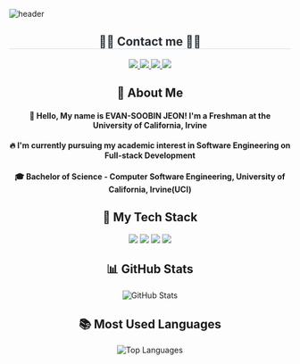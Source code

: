 <div>
 
![header](https://capsule-render.vercel.app/api?type=Blur&fontColor=d6ace6&height=300&section=header&text=Welcome%20to%20my%20Github%20🎮&animation=fadeIn)

<div align="center">
<h2 style="border-bottom: 1px solid #d8dee4; color: #282d33;"> 🧑‍💻 Contact me 🧑‍💻 </h2>
<div align="center">
 <!--Instargram-->
<a href="https://www.instagram.com/evan_escn">
 <img src="https://img.shields.io/badge/Instagram-E4405F?style=for-the-badge&logo=Instagram&logoColor=white">
</a>
 <!--Gmail-->
<a href="mailto:ejeon2@uci.edu">
 <img src="https://img.shields.io/badge/Gmail-EA4335?style=for-the-badge&logo=Gmail&logoColor=white">
</a>
 <!--Linkedin-->
<a href="https://www.linkedin.com/in/soobin-jeon-28070a2bb/">
 <img src="https://img.shields.io/badge/LinkedIn-0077B5?style=for-the-badge&logo=LinkedIn&logoColor=white">
</a>
 <!--Discord-->
<a href="https://discord.com/users/evan_escn">
 <img src="https://img.shields.io/badge/Discord-5865F2?style=for-the-badge&logo=discord&logoColor=white">
</a>

</div>
 
 ## 👀 About Me
 #### :raising_hand: Hello, My name is EVAN-SOOBIN JEON! I'm a Freshman at the University of California, Irvine
 #### :fire: I'm currently pursuing my academic interest in Software Engineering on Full-stack Development
 #### :mortar_board: Bachelor of Science - Computer Software Engineering, University of California, Irvine(UCI)

 ## 🧱 My Tech Stack
<!--Python-->
<img src="https://img.shields.io/badge/Python-3776AB?style=flat-square&logo=Python&logoColor=white"/>
<!--JavaScript-->
<img src="https://img.shields.io/badge/JavaScript-F7DF1E?style=flat-square&logo=JavaScript&logoColor=white"/>
<!--HTML5-->
<img src="https://img.shields.io/badge/HTML5-E34F26?style=flat-square&logo=HTML5&logoColor=white"/>
<!--CSS-->
<img src="https://img.shields.io/badge/CSS3-1572B6?style=flat-square&logo=CSS3&logoColor=white"/> 


<h2> 📊 GitHub Stats</h2>
<p>
  <img src="https://github-readme-stats.vercel.app/api?username=evanjeon-hub&show_icons=true&theme=radical" alt="GitHub Stats" />
</p>

<h2> 📚 Most Used Languages</h2>
<p>
  <img src="https://github-readme-stats.vercel.app/api/top-langs/?username=evanjeon-hub&layout=compact&theme=default" alt="Top Languages" />
</p>

</div>

<!--
**EvanJeon-hub/EvanJeon-hub** is a ✨ _special_ ✨ repository because its `README.md` (this file) appears on your GitHub profile.
